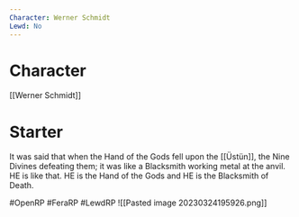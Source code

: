 ```yaml
---
Character: Werner Schmidt
Lewd: No
---
```

# Character
[[Werner Schmidt]]

# Starter
It was said that when the Hand of the Gods fell upon the [[Üstün]], the Nine Divines defeating them; it was like a Blacksmith working metal at the anvil. HE is like that. HE is the Hand of the Gods and HE is the Blacksmith of Death.

#OpenRP #FeraRP #LewdRP
![[Pasted image 20230324195926.png]]